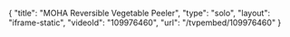 {
    "title": "MOHA Reversible Vegetable Peeler",
    "type": "solo",
    "layout": "iframe-static",
    "videoId": "109976460",
    "url": "\/tvpembed\/109976460"
}
